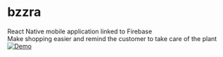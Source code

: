 # bzzra
React Native mobile application linked to Firebase    
Make shopping easier and remind the customer to take care of the plant    
[![Demo](doc/SC2_youtube.gif)](https://drive.google.com/uc?export=download&id=1TX-yKHaDomeLObZcOTViyGsqFdZaM2rw)
